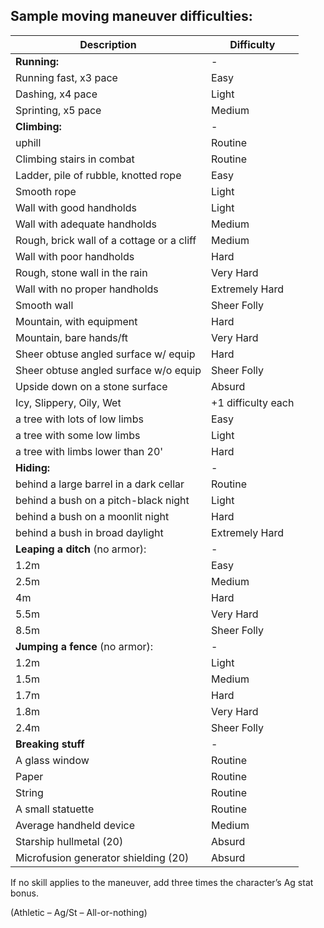 ## Sample moving maneuver difficulties:


| Description | Difficulty |
| --- | --- |
**Running:** | -
Running fast, x3 pace | Easy
Dashing, x4 pace | Light
Sprinting, x5 pace |	Medium
**Climbing:** | -
uphill | Routine
Climbing stairs in combat | Routine
Ladder, pile of rubble, knotted rope | Easy
Smooth rope | Light
Wall with good handholds | Light
Wall with adequate handholds | Medium
Rough, brick wall of a cottage or a cliff | Medium
Wall with poor handholds | Hard
Rough, stone wall in the rain | Very Hard
Wall with no proper handholds | Extremely Hard
Smooth wall | Sheer Folly
Mountain, with equipment | Hard
Mountain, bare hands/ft | Very Hard
Sheer obtuse angled surface w/ equip | Hard
Sheer obtuse angled surface w/o equip | Sheer Folly
Upside down on a stone surface | Absurd
Icy, Slippery, Oily, Wet |  +1 difficulty each
a tree with lots of low limbs | Easy
a tree with some low limbs | Light
a tree with limbs lower than 20' | Hard
**Hiding:** | -
behind a large barrel in a dark cellar | Routine
behind a bush on a pitch-black night | Light
behind a bush on a moonlit night | Hard
behind a bush in broad daylight | Extremely Hard
**Leaping a ditch** (no armor): | -
1.2m | Easy
2.5m | Medium
4m | Hard
5.5m | Very Hard
8.5m | Sheer Folly
**Jumping a fence** (no armor): | -
1.2m | Light
1.5m | Medium
1.7m | Hard
1.8m | Very Hard
2.4m | Sheer Folly
**Breaking stuff** | -
A glass window | Routine
Paper | Routine
String | Routine
A small statuette | Routine
Average handheld device | Medium
Starship hullmetal (20) | Absurd
Microfusion generator shielding (20) | Absurd

If no skill applies to the maneuver, add three times the character’s Ag stat bonus.

(Athletic – Ag/St – All-or-nothing)
